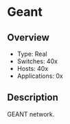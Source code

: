 # Geant 

## Overview
- Type: Real 
- Switches: 40x
- Hosts: 40x
- Applications: 0x

## Description

GEANT network.
